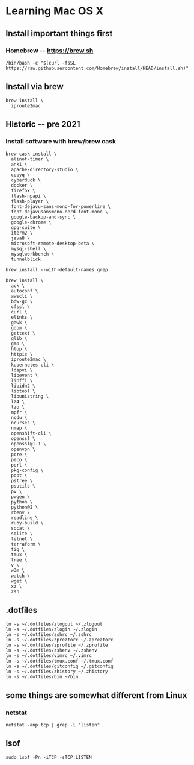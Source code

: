 # Learning Mac OS X
## Install important things first
### Homebrew -- https://brew.sh
```
/bin/bash -c "$(curl -fsSL https://raw.githubusercontent.com/Homebrew/install/HEAD/install.sh)"
```

## Install via brew
```
brew install \
  iproute2mac
```

## Historic -- pre 2021
### Install software with brew/brew cask
```
brew cask install \
  alinof-timer \
  anki \
  apache-directory-studio \
  copyq \
  cyberduck \
  docker \
  firefox \
  flash-npapi \
  flash-player \
  font-dejavu-sans-mono-for-powerline \
  font-dejavusansmono-nerd-font-mono \
  google-backup-and-sync \
  google-chrome \
  gpg-suite \
  iterm2 \
  java8 \
  microsoft-remote-desktop-beta \
  mysql-shell \
  mysqlworkbench \
  tunnelblick

brew install --with-default-names grep

brew install \
  ack \
  autoconf \
  awscli \
  bdw-gc \
  cfssl \
  curl \
  elinks \
  gawk \
  gdbm \
  gettext \
  glib \
  gmp \
  htop \
  httpie \
  iproute2mac \
  kubernetes-cli \
  ldapvi \
  libevent \
  libffi \
  libidn2 \
  libtool \
  libunistring \
  lz4 \
  lzo \
  mpfr \
  ncdu \
  ncurses \
  nmap \
  openshift-cli \
  openssl \
  openssl@1.1 \
  openvpn \
  pcre \
  peco \
  perl \
  pkg-config \
  popt \
  pstree \
  psutils \
  pv \
  pwgen \
  python \
  python@2 \
  rbenv \
  readline \
  ruby-build \
  socat \
  sqlite \
  telnet \
  terraform \
  tig \
  tmux \
  tree \
  v \
  w3m \
  watch \
  wget \
  xz \
  zsh
```

## .dotfiles
```
ln -s ~/.dotfiles/zlogout ~/.zlogout
ln -s ~/.dotfiles/zlogin ~/.zlogin
ln -s ~/.dotfiles/zshrc ~/.zshrc
ln -s ~/.dotfiles/zpreztorc ~/.zpreztorc
ln -s ~/.dotfiles/zprofile ~/.zprofile
ln -s ~/.dotfiles/zshenv ~/.zshenv
ln -s ~/.dotfiles/vimrc ~/.vimrc
ln -s ~/.dotfiles/tmux.conf ~/.tmux.conf
ln -s ~/.dotfiles/gitconfig ~/.gitconfig
ln -s ~/.dotfiles/zhistory ~/.zhistory
ln -s ~/.dotfiles/bin ~/bin
```

## some things are somewhat different from Linux
### netstat
```
netstat -anp tcp | grep -i "listen"
```

## lsof
```
sudo lsof -Pn -iTCP -sTCP:LISTEN
```
